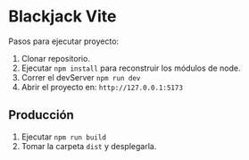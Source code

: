 # Blackjack Vite

Pasos para ejecutar proyecto:

1. Clonar repositorio.
2. Ejecutar ```npm install``` para reconstruir los módulos de node.
3. Correr el devServer ```npm run dev```
4. Abrir el proyecto en: ```http://127.0.0.1:5173```

## Producción

1. Ejecutar ```npm run build```
2. Tomar la carpeta ```dist``` y desplegarla.